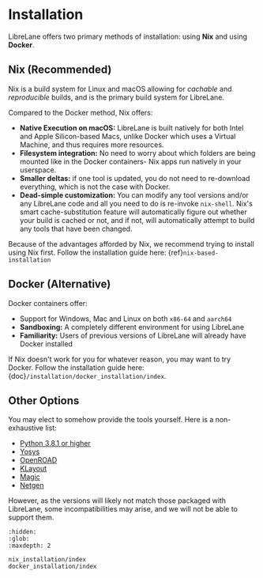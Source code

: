 # Installation

LibreLane offers two primary methods of installation: using **Nix** and using
**Docker**.

## Nix (Recommended)

Nix is a build system for Linux and macOS allowing for _cachable_ and
_reproducible_ builds, and is the primary build system for LibreLane.

Compared to the Docker method, Nix offers:

* **Native Execution on macOS:** LibreLane is built natively for both Intel and
  Apple Silicon-based Macs, unlike Docker which uses a Virtual Machine, and
  thus requires more resources.
* **Filesystem integration:** No need to worry about which folders are being
  mounted like in the Docker containers- Nix apps run natively in your userspace.
* **Smaller deltas:** if one tool is updated, you do not need to re-download
  everything, which is not the case with Docker.
* **Dead-simple customization:** You can modify any tool versions and/or any
  LibreLane code and all you need to do is re-invoke `nix-shell`. Nix's smart
  cache-substitution feature will automatically figure out whether your build is
  cached or not, and if not, will automatically attempt to build any tools that
  have been changed.

Because of the advantages afforded by Nix, we recommend trying to install using
Nix first. Follow the installation guide here:
{ref}`nix-based-installation`

## Docker (Alternative)

Docker containers offer:

* Support for Windows, Mac and Linux on both `x86-64` and `aarch64`
* **Sandboxing:** A completely different environment for using LibreLane
* **Familiarity:** Users of previous versions of LibreLane will already have
  Docker installed

If Nix doesn't work for you for whatever reason, you may want to try Docker.
Follow the installation guide here: {doc}`/installation/docker_installation/index`.
## Other Options

You may elect to somehow provide the tools yourself. Here is a non-exhaustive
list:

* [Python 3.8.1 or higher](https://www.python.org/)
* [Yosys](https://yosyshq.net/)
* [OpenROAD](https://github.com/The-OpenROAD-Project/OpenROAD)
* [KLayout](https://klayout.de)
* [Magic](http://opencircuitdesign.com/magic/)
* [Netgen](http://opencircuitdesign.com/netgen/)

However, as the versions will likely not match those packaged with LibreLane,
some incompatibilities may arise, and we will not be able to support them.

```{toctree}
:hidden:
:glob:
:maxdepth: 2

nix_installation/index
docker_installation/index
```
